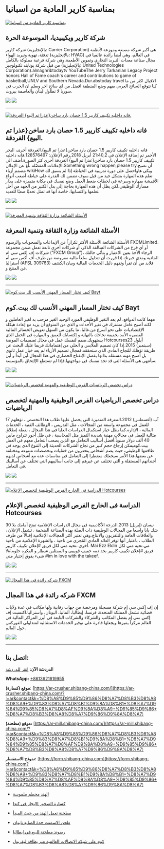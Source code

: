 # بمناسبة كارير المادية من اسبانيا

<a href="https://swt.shibang-china.com/?l=ar&img&k=%D8%A8%D9%85%D9%86%D8%A7%D8%B3%D8%A8%D8%A9+%D9%83%D8%A7%D8%B1%D9%8A%D8%B1+%D8%A7%D9%84%D9%85%D8%A7%D8%AF%D9%8A%D8%A9+%D9%85%D9%86+%D8%A7%D8%B3%D8%A8%D8%A7%D9%86%D9%8A%D8%A7" target="_blank">![بمناسبة كارير المادية من اسبانيا](http://static.shibang-china.com/all-800x300/1263.jpg)</a>

## شركة كارير ويكيبيديا، الموسوعة الحرة
شركة كارير (بالإنجليزية: Carrier Corporation) هي أكبر شركة مصنعة وموزعة لأنظمة تدفئة، تهوية وتبريد الهواء (بالإنجليزية: HVAC) في العالم، وهي أيضا رائدة عالميا في مجال صناعة معدات التبريد التجاري وتموين الأطعمة.وهي شركة فرعية مملوكة بالكامل من قبل شركة يونايتد تكنولوجيز (بالإنجليزية: United Technologies Corporation).almaghribtodaytv YouTubeThe Jerry Tarkanian Legacy Project honors Hall of Fame coach&#39;s career and contributions to game of basketball,UNLV and Southern Nevada.Dur.abstoday travel الاقبال اكثر من ما كنا نتوقع السائح العربي يفهم وضع المنطقة افضل من اي سائح اخر ويعلم ان الحرب في سوريا لا تطاول لبنان والعاصمة بيروت.


<a href="https://whatsapp.shibangsoft.com/WhatsApp.php" target="_blank" title="WhatsApp">![](http://static.shibang-china.com/icon/whatsapp.png)</a> <a href="https://swt.shibang-china.com/?l=ar&icon&k=%D8%A8%D9%85%D9%86%D8%A7%D8%B3%D8%A8%D8%A9+%D9%83%D8%A7%D8%B1%D9%8A%D8%B1+%D8%A7%D9%84%D9%85%D8%A7%D8%AF%D9%8A%D8%A9+%D9%85%D9%86+%D8%A7%D8%B3%D8%A8%D8%A7%D9%86%D9%8A%D8%A7" target="_blank">![](http://static.shibang-china.com/icon/chat-ar.png)</a>

---

<a href="https://swt.shibang-china.com/?l=ar&img&k=%D8%A8%D9%85%D9%86%D8%A7%D8%B3%D8%A8%D8%A9+%D9%83%D8%A7%D8%B1%D9%8A%D8%B1+%D8%A7%D9%84%D9%85%D8%A7%D8%AF%D9%8A%D8%A9+%D9%85%D9%86+%D8%A7%D8%B3%D8%A8%D8%A7%D9%86%D9%8A%D8%A7" target="_blank">![فانه داخليه تكييف كاريير 1.5 حصان بارد ساخن{عذرا تم البيع} الغردقة.](http://static.shibang-china.com/all-800x300/346.jpg)</a>

## فانه داخليه تكييف كاريير 1.5 حصان بارد ساخن{عذرا تم البيع} الغردقة.
فانه داخليه تكييف كاريير 1.5 حصان بارد ساخن{عذرا تم البيع}.الغردقة أخرى، البحر الأحمر تم إضافة الإعلان في 21:40,2 أبريل 2018,رقم الإعلان: 128576497.فانه داخليه تكييف كاريير 1.5 حصان بارد ساخن{عذرا تم البيع} الغردقة أخرى كبَر الصورة.أضف الى الإعلانات المفضّلة بلّغ عن الإعلان.Something wrong happen,please try.أن تصبح مصمم أزياء wikiHow ويكي هاواحصل على دورة تدريبية في الخياطة إذا لم يسبق لك تعلم هذه المهارة بشكل جيد من قبل.سوف تضمن لك القدرة على خياطة أصعب أنواع الأقمشة بمهارة وسرعة في لحظات ضغط العمل وضع نفسك في مكانة متميزة على مدار مسارك الوظيفي.لكن يظل أن هذه المهارة بحاجة إلى بذل الكثير من الجهد من أجل تعلمها واكتسابها، خاصة أنها قد تمثل تحديًا صعبًا للعديد.


<a href="https://whatsapp.shibangsoft.com/WhatsApp.php" target="_blank" title="WhatsApp">![](http://static.shibang-china.com/icon/whatsapp.png)</a> <a href="https://swt.shibang-china.com/?l=ar&icon&k=%D8%A8%D9%85%D9%86%D8%A7%D8%B3%D8%A8%D8%A9+%D9%83%D8%A7%D8%B1%D9%8A%D8%B1+%D8%A7%D9%84%D9%85%D8%A7%D8%AF%D9%8A%D8%A9+%D9%85%D9%86+%D8%A7%D8%B3%D8%A8%D8%A7%D9%86%D9%8A%D8%A7" target="_blank">![](http://static.shibang-china.com/icon/chat-ar.png)</a>

---

<a href="https://swt.shibang-china.com/?l=ar&img&k=%D8%A8%D9%85%D9%86%D8%A7%D8%B3%D8%A8%D8%A9+%D9%83%D8%A7%D8%B1%D9%8A%D8%B1+%D8%A7%D9%84%D9%85%D8%A7%D8%AF%D9%8A%D8%A9+%D9%85%D9%86+%D8%A7%D8%B3%D8%A8%D8%A7%D9%86%D9%8A%D8%A7" target="_blank">![الأسئلة الشائعة وزارة الثقافة وتنمية المعرفة](http://static.shibang-china.com/all-800x300/980.jpg)</a>

## الأسئلة الشائعة وزارة الثقافة وتنمية المعرفة
الأسئلة الشائعة.الأسئلة الأكثر تكراراً عن الإيداعات والسحوبات والرسوم FXCMLimited، أو أي فرع من الشركات السالفة الذكر، أو شركات أخرى تابعة تعمل ضمن مجموعة شركات إف إكس سي ام (“FXCM Group”)، الرجاء الأخذ بعين الاعتبار و بتأنّي حالتك المادية ومدى خبرتك.إذا قررت أن تتداول سلعاً مالية معروضة من طرف أف أكس سي أم أستراليا (AFSL 309763) فلابد من أن تقرأ وتفهم دليل الخدمات المالية وبيان الكشف عن المنتج و.


<a href="https://whatsapp.shibangsoft.com/WhatsApp.php" target="_blank" title="WhatsApp">![](http://static.shibang-china.com/icon/whatsapp.png)</a> <a href="https://swt.shibang-china.com/?l=ar&icon&k=%D8%A8%D9%85%D9%86%D8%A7%D8%B3%D8%A8%D8%A9+%D9%83%D8%A7%D8%B1%D9%8A%D8%B1+%D8%A7%D9%84%D9%85%D8%A7%D8%AF%D9%8A%D8%A9+%D9%85%D9%86+%D8%A7%D8%B3%D8%A8%D8%A7%D9%86%D9%8A%D8%A7" target="_blank">![](http://static.shibang-china.com/icon/chat-ar.png)</a>

---

<a href="https://swt.shibang-china.com/?l=ar&img&k=%D8%A8%D9%85%D9%86%D8%A7%D8%B3%D8%A8%D8%A9+%D9%83%D8%A7%D8%B1%D9%8A%D8%B1+%D8%A7%D9%84%D9%85%D8%A7%D8%AF%D9%8A%D8%A9+%D9%85%D9%86+%D8%A7%D8%B3%D8%A8%D8%A7%D9%86%D9%8A%D8%A7" target="_blank">![كيف تختار المسار المهني الأنسب لك بيت.كوم Bayt](http://static.shibang-china.com/all-800x300/169.jpg)</a>

## كيف تختار المسار المهني الأنسب لك بيت.كوم Bayt
مهما كانت الدوافع، لم يعد التغير الوظيفي المورد الوحيد الغير مرحب به لغير العاملين و لكنه أصبح عامل مشترك في تغير الأحداث و الذي من المتوقع أن يزيد مع إعادة هيكلة الإقتصاديات على نحو أسرع من.غالبا، ما يكون من السهل تعويض الخسائر المالية القصيرة الأمد بحقيقة نجاحك بالنهاية و إكتسابك للعمق و المهارة في الحقل الذي يستهويك.صمم لنفسك عمل في مجال تصميمات الموضة Hotcourses23 أيلول (سبتمبر) 2015.إذا كان تصميم الملابس و الحلي من إهتماماتك فربما عليك البحث عن طريقة تؤهلك للنجاح المادي الذي ستحققه.فمجال تصميم الأزياء لم يعد خيار عمل ثانوي بل أصبح مهنة مستقلة بذاتها بفضل الإنفتاح الحضاري في هذا المجال.أين أبدأ و أين سأنتهي هي الأسئلة التي قد تجد نفسك في مواجهتها.فإذا لم تستطع الإلتحاق بالمؤسسة.


<a href="https://whatsapp.shibangsoft.com/WhatsApp.php" target="_blank" title="WhatsApp">![](http://static.shibang-china.com/icon/whatsapp.png)</a> <a href="https://swt.shibang-china.com/?l=ar&icon&k=%D8%A8%D9%85%D9%86%D8%A7%D8%B3%D8%A8%D8%A9+%D9%83%D8%A7%D8%B1%D9%8A%D8%B1+%D8%A7%D9%84%D9%85%D8%A7%D8%AF%D9%8A%D8%A9+%D9%85%D9%86+%D8%A7%D8%B3%D8%A8%D8%A7%D9%86%D9%8A%D8%A7" target="_blank">![](http://static.shibang-china.com/icon/chat-ar.png)</a>

---

<a href="https://swt.shibang-china.com/?l=ar&img&k=%D8%A8%D9%85%D9%86%D8%A7%D8%B3%D8%A8%D8%A9+%D9%83%D8%A7%D8%B1%D9%8A%D8%B1+%D8%A7%D9%84%D9%85%D8%A7%D8%AF%D9%8A%D8%A9+%D9%85%D9%86+%D8%A7%D8%B3%D8%A8%D8%A7%D9%86%D9%8A%D8%A7" target="_blank">![دراس تخصص الرياضيات الفرص الوظيفية والمهنية لتخصص الرياضيات](http://static.shibang-china.com/all-800x300/1257.jpg)</a>

## دراس تخصص الرياضيات الفرص الوظيفية والمهنية لتخصص الرياضيات
17 آب (أغسطس) 2012.المعرفة المتميزة التى يحصل عليها طلاب هذا التخصص ، تؤهلهم للعمل فى مجموعة واسعة من المجالات ، مثل التدريس ، الوظائف الفنية ، الخدمات المالية ، الإدارة.كما يظل خيار استكمال الدراسات العليا فى هذا المجال ، نقطة إنطلاق مثالية للعمل فى مجالات مهنية شديدة التميز مثل المحاسبة ، في ظل أجور تتراوح مابين 40 ألف دولار سنوياً.أفضل أساليب التعامل مع الذين يصعب التعامل معهم في العمل بيت.كوميمكن إرجاع حجم كبير من نجاح الشركات الحديثة إلى التنوع الذي يوجد في طاقمها الوظيفي، حيث يضم أشخاص ينحدرون من خفليات وتخصصات متنوعة ومختلفة عن بعضها.هذا الأمر سيجعلك مضطرا إلى التعامل في مناسبات عدة مع أشخاص لديهم أجنداتهم المستقلة و التي تختلف عن غيرهم إلى جانب أساليبهم التي تختلف عن أساليبك في التعامل.


<a href="https://whatsapp.shibangsoft.com/WhatsApp.php" target="_blank" title="WhatsApp">![](http://static.shibang-china.com/icon/whatsapp.png)</a> <a href="https://swt.shibang-china.com/?l=ar&icon&k=%D8%A8%D9%85%D9%86%D8%A7%D8%B3%D8%A8%D8%A9+%D9%83%D8%A7%D8%B1%D9%8A%D8%B1+%D8%A7%D9%84%D9%85%D8%A7%D8%AF%D9%8A%D8%A9+%D9%85%D9%86+%D8%A7%D8%B3%D8%A8%D8%A7%D9%86%D9%8A%D8%A7" target="_blank">![](http://static.shibang-china.com/icon/chat-ar.png)</a>

---

<a href="https://swt.shibang-china.com/?l=ar&img&k=%D8%A8%D9%85%D9%86%D8%A7%D8%B3%D8%A8%D8%A9+%D9%83%D8%A7%D8%B1%D9%8A%D8%B1+%D8%A7%D9%84%D9%85%D8%A7%D8%AF%D9%8A%D8%A9+%D9%85%D9%86+%D8%A7%D8%B3%D8%A8%D8%A7%D9%86%D9%8A%D8%A7" target="_blank">![الدراسة فى الخارج الفرص الوظيفية لتخصص الإعلام Hotcourses](http://static.shibang-china.com/all-800x300/1287.jpg)</a>

## الدراسة فى الخارج الفرص الوظيفية لتخصص الإعلام Hotcourses
30 نيسان (إبريل) 2013.الدرجة الأكاديمية في مجال الدراسات الإعلامية تفتح أمامك بلا شك بابا واسعا من المجالات الوظيفية ذات الصلة بهذه الصناعة الضخمة ، تشمل الإعلان ، والعلاقات العامة والتلفزيون والانتاج.وهي تعتبر أكثر المجالات الإعلامية إقبالاً من طرف الطلاب ، باعتبار أنها توفر العائد المادي المُجزي من ناحية ، والشهرة الإعلامية من ناحية أخرى..تحية مني لكل فريق #إعلان تكييف كاريير. Mai Ezz Eldin مي.تحية مني لكل فريق #إعلان تكييف كاريير بجد دمه خفيف قويييي و الممثلين شطار و الفكرة حلوة.#لا شىء يفوق إختيار مني #im in love with the takeef.


<a href="https://whatsapp.shibangsoft.com/WhatsApp.php" target="_blank" title="WhatsApp">![](http://static.shibang-china.com/icon/whatsapp.png)</a> <a href="https://swt.shibang-china.com/?l=ar&icon&k=%D8%A8%D9%85%D9%86%D8%A7%D8%B3%D8%A8%D8%A9+%D9%83%D8%A7%D8%B1%D9%8A%D8%B1+%D8%A7%D9%84%D9%85%D8%A7%D8%AF%D9%8A%D8%A9+%D9%85%D9%86+%D8%A7%D8%B3%D8%A8%D8%A7%D9%86%D9%8A%D8%A7" target="_blank">![](http://static.shibang-china.com/icon/chat-ar.png)</a>

---

<a href="https://swt.shibang-china.com/?l=ar&img&k=%D8%A8%D9%85%D9%86%D8%A7%D8%B3%D8%A8%D8%A9+%D9%83%D8%A7%D8%B1%D9%8A%D8%B1+%D8%A7%D9%84%D9%85%D8%A7%D8%AF%D9%8A%D8%A9+%D9%85%D9%86+%D8%A7%D8%B3%D8%A8%D8%A7%D9%86%D9%8A%D8%A7" target="_blank">![شركه رائدة في هذا المجال FXCM](http://static.shibang-china.com/all-800x300/697.jpg)</a>

## شركه رائدة في هذا المجال FXCM
إن إف إكس سي إم شركة مسجلة ومرخصة من جهات رقابية ولها مكاتب في عدة ولايات قضائية تشمل المملكة المتحدة، فرنسا، إيطاليا، ألمانيا، اليونان، وأستراليا.اكتسبت إف إكس سي إم بفضل المكاتب والشركاء والشركات التابعة في أبرز المراكز المالية في العالم مركزاً يميزها ويجعلها قادرة على توفير الخدمات الاستثنائية لمتداولي الفوركس حول العالم.

<a href="https://whatsapp.shibangsoft.com/WhatsApp.php" target="_blank" title="WhatsApp">![](http://static.shibang-china.com/icon/whatsapp.png)</a> <a href="https://swt.shibang-china.com/?l=ar&icon&k=%D8%A8%D9%85%D9%86%D8%A7%D8%B3%D8%A8%D8%A9+%D9%83%D8%A7%D8%B1%D9%8A%D8%B1+%D8%A7%D9%84%D9%85%D8%A7%D8%AF%D9%8A%D8%A9+%D9%85%D9%86+%D8%A7%D8%B3%D8%A8%D8%A7%D9%86%D9%8A%D8%A7" target="_blank">![](http://static.shibang-china.com/icon/chat-ar.png)</a>

---
## اتصل بنا:

**الدردشة الآن:** [انقر للدردشة](https://swt.shibang-china.com?l=ar&contact&k=%D8%A8%D9%85%D9%86%D8%A7%D8%B3%D8%A8%D8%A9+%D9%83%D8%A7%D8%B1%D9%8A%D8%B1+%D8%A7%D9%84%D9%85%D8%A7%D8%AF%D9%8A%D8%A9+%D9%85%D9%86+%D8%A7%D8%B3%D8%A8%D8%A7%D9%86%D9%8A%D8%A7)

**WhatsApp:**  [+8613621919955](https://whatsapp.shibangsoft.com/WhatsApp.php)

**موقع (كسارة):** [https://ar-crusher.shibang-china.com/](https://ar-crusher.shibang-china.com/?l=ar&contact&k=%D8%A8%D9%85%D9%86%D8%A7%D8%B3%D8%A8%D8%A9+%D9%83%D8%A7%D8%B1%D9%8A%D8%B1+%D8%A7%D9%84%D9%85%D8%A7%D8%AF%D9%8A%D8%A9+%D9%85%D9%86+%D8%A7%D8%B3%D8%A8%D8%A7%D9%86%D9%8A%D8%A7)

**موقع (مطحنة):** [https://ar-mill.shibang-china.com/](https://ar-mill.shibang-china.com/?l=ar&contact&k=%D8%A8%D9%85%D9%86%D8%A7%D8%B3%D8%A8%D8%A9+%D9%83%D8%A7%D8%B1%D9%8A%D8%B1+%D8%A7%D9%84%D9%85%D8%A7%D8%AF%D9%8A%D8%A9+%D9%85%D9%86+%D8%A7%D8%B3%D8%A8%D8%A7%D9%86%D9%8A%D8%A7)

**نموذج الاستفسار:** [https://form.shibang-china.com](https://form.shibang-china.com?l=ar&contact&k=%D8%A8%D9%85%D9%86%D8%A7%D8%B3%D8%A8%D8%A9+%D9%83%D8%A7%D8%B1%D9%8A%D8%B1+%D8%A7%D9%84%D9%85%D8%A7%D8%AF%D9%8A%D8%A9+%D9%85%D9%86+%D8%A7%D8%B3%D8%A8%D8%A7%D9%86%D9%8A%D8%A7)

* [الهند محطم ملموسة](../24/%D8%A7%D9%84%D9%87%D9%86%D8%AF%20%D9%85%D8%AD%D8%B7%D9%85%20%D9%85%D9%84%D9%85%D9%88%D8%B3%D8%A9.md)

* [كسارة الصخور الإيجار في كندا](../22/%D9%83%D8%B3%D8%A7%D8%B1%D8%A9%20%D8%A7%D9%84%D8%B5%D8%AE%D9%88%D8%B1%20%D8%A7%D9%84%D8%A5%D9%8A%D8%AC%D8%A7%D8%B1%20%D9%81%D9%8A%20%D9%83%D9%86%D8%AF%D8%A7.md)

* [مطحنة تعمل الهند من حيث المبدأ](../25/%D9%85%D8%B7%D8%AD%D9%86%D8%A9%20%D8%AA%D8%B9%D9%85%D9%84%20%D8%A7%D9%84%D9%87%D9%86%D8%AF%20%D9%85%D9%86%20%D8%AD%D9%8A%D8%AB%20%D8%A7%D9%84%D9%85%D8%A8%D8%AF%D8%A3.md)

* [طحن الاسمنت حدة الصانع تايوان](../23/%D8%B7%D8%AD%D9%86%20%D8%A7%D9%84%D8%A7%D8%B3%D9%85%D9%86%D8%AA%20%D8%AD%D8%AF%D8%A9%20%D8%A7%D9%84%D8%B5%D8%A7%D9%86%D8%B9%20%D8%AA%D8%A7%D9%8A%D9%88%D8%A7%D9%86.md)

* [ريموند مطحنة للبيع في إيطاليا](../25/%D8%B1%D9%8A%D9%85%D9%88%D9%86%D8%AF%20%D9%85%D8%B7%D8%AD%D9%86%D8%A9%20%D9%84%D9%84%D8%A8%D9%8A%D8%B9%20%D9%81%D9%8A%20%D8%A5%D9%8A%D8%B7%D8%A7%D9%84%D9%8A%D8%A7.md)

* [كوم على شبكة الاتصالات العالمية متر بطاقة ليفربول](../21/%D9%83%D9%88%D9%85%20%D8%B9%D9%84%D9%89%20%D8%B4%D8%A8%D9%83%D8%A9%20%D8%A7%D9%84%D8%A7%D8%AA%D8%B5%D8%A7%D9%84%D8%A7%D8%AA%20%D8%A7%D9%84%D8%B9%D8%A7%D9%84%D9%85%D9%8A%D8%A9%20%D9%85%D8%AA%D8%B1%20%D8%A8%D8%B7%D8%A7%D9%82%D8%A9%20%D9%84%D9%8A%D9%81%D8%B1%D8%A8%D9%88%D9%84.md)